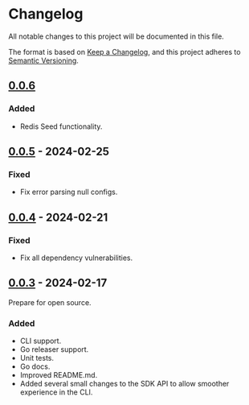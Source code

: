 # Changelog

All notable changes to this project will be documented in this file.

The format is based on [Keep a Changelog](https://keepachangelog.com/en/1.0.0/),
and this project adheres to [Semantic Versioning](https://semver.org/spec/v2.0.0.html).

## [0.0.6](https://github.com/PerimeterX/envite/compare/v0.0.5...v0.0.6)

### Added

- Redis Seed functionality.

## [0.0.5](https://github.com/PerimeterX/envite/compare/v0.0.4...v0.0.5) - 2024-02-25

### Fixed

- Fix error parsing null configs.

## [0.0.4](https://github.com/PerimeterX/envite/compare/v0.0.3...v0.0.4) - 2024-02-21

### Fixed

- Fix all dependency vulnerabilities.

## [0.0.3](https://github.com/PerimeterX/envite/compare/v0.0.2...v0.0.3) - 2024-02-17

Prepare for open source.

### Added

- CLI support.
- Go releaser support.
- Unit tests.
- Go docs.
- Improved README.md.
- Added several small changes to the SDK API to allow smoother experience in the CLI.
